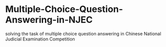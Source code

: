 # Multiple-Choice-Question-Answering-in-NJEC
solving the task of multiple choice question answering in Chinese National Judicial Examination Competition
